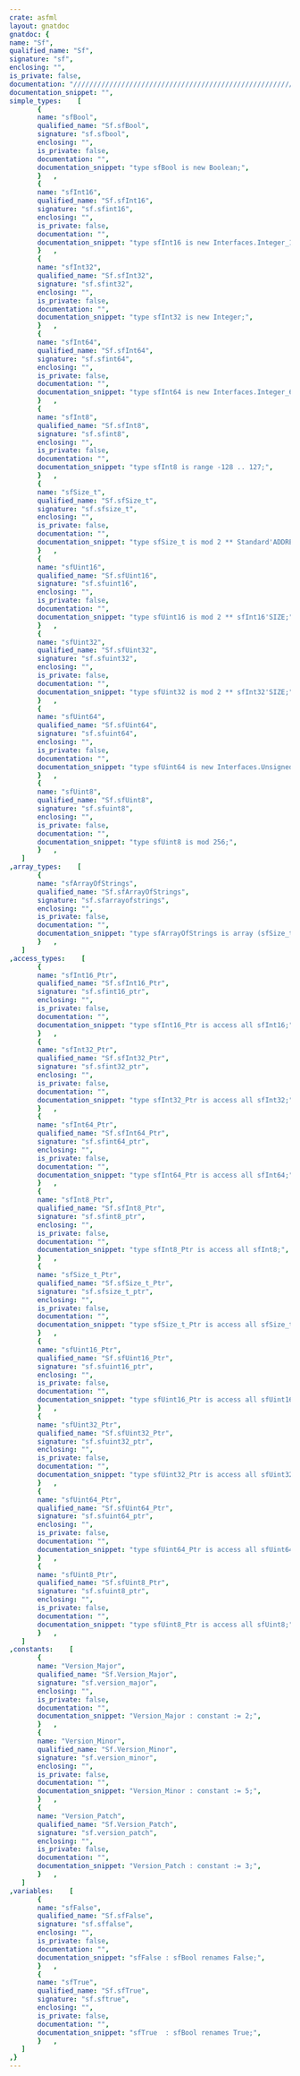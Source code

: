 ```yaml
---
crate: asfml
layout: gnatdoc
gnatdoc: {
name: "Sf",
qualified_name: "Sf",
signature: "sf",
enclosing: "",
is_private: false,
documentation: "//////////////////////////////////////////////////////////\n // Define the CSFML version\n//////////////////////////////////////////////////////////",
documentation_snippet: "",
simple_types:    [
       {
       name: "sfBool",
       qualified_name: "Sf.sfBool",
       signature: "sf.sfbool",
       enclosing: "",
       is_private: false,
       documentation: "",
       documentation_snippet: "type sfBool is new Boolean;",
       }   ,
       {
       name: "sfInt16",
       qualified_name: "Sf.sfInt16",
       signature: "sf.sfint16",
       enclosing: "",
       is_private: false,
       documentation: "",
       documentation_snippet: "type sfInt16 is new Interfaces.Integer_16;",
       }   ,
       {
       name: "sfInt32",
       qualified_name: "Sf.sfInt32",
       signature: "sf.sfint32",
       enclosing: "",
       is_private: false,
       documentation: "",
       documentation_snippet: "type sfInt32 is new Integer;",
       }   ,
       {
       name: "sfInt64",
       qualified_name: "Sf.sfInt64",
       signature: "sf.sfint64",
       enclosing: "",
       is_private: false,
       documentation: "",
       documentation_snippet: "type sfInt64 is new Interfaces.Integer_64;",
       }   ,
       {
       name: "sfInt8",
       qualified_name: "Sf.sfInt8",
       signature: "sf.sfint8",
       enclosing: "",
       is_private: false,
       documentation: "",
       documentation_snippet: "type sfInt8 is range -128 .. 127;",
       }   ,
       {
       name: "sfSize_t",
       qualified_name: "Sf.sfSize_t",
       signature: "sf.sfsize_t",
       enclosing: "",
       is_private: false,
       documentation: "",
       documentation_snippet: "type sfSize_t is mod 2 ** Standard'ADDRESS_SIZE;",
       }   ,
       {
       name: "sfUint16",
       qualified_name: "Sf.sfUint16",
       signature: "sf.sfuint16",
       enclosing: "",
       is_private: false,
       documentation: "",
       documentation_snippet: "type sfUint16 is mod 2 ** sfInt16'SIZE;",
       }   ,
       {
       name: "sfUint32",
       qualified_name: "Sf.sfUint32",
       signature: "sf.sfuint32",
       enclosing: "",
       is_private: false,
       documentation: "",
       documentation_snippet: "type sfUint32 is mod 2 ** sfInt32'SIZE;",
       }   ,
       {
       name: "sfUint64",
       qualified_name: "Sf.sfUint64",
       signature: "sf.sfuint64",
       enclosing: "",
       is_private: false,
       documentation: "",
       documentation_snippet: "type sfUint64 is new Interfaces.Unsigned_64;",
       }   ,
       {
       name: "sfUint8",
       qualified_name: "Sf.sfUint8",
       signature: "sf.sfuint8",
       enclosing: "",
       is_private: false,
       documentation: "",
       documentation_snippet: "type sfUint8 is mod 256;",
       }   ,
   ]
,array_types:    [
       {
       name: "sfArrayOfStrings",
       qualified_name: "Sf.sfArrayOfStrings",
       signature: "sf.sfarrayofstrings",
       enclosing: "",
       is_private: false,
       documentation: "",
       documentation_snippet: "type sfArrayOfStrings is array (sfSize_t range <>) of\n  Ada.Strings.Unbounded.Unbounded_String;",
       }   ,
   ]
,access_types:    [
       {
       name: "sfInt16_Ptr",
       qualified_name: "Sf.sfInt16_Ptr",
       signature: "sf.sfint16_ptr",
       enclosing: "",
       is_private: false,
       documentation: "",
       documentation_snippet: "type sfInt16_Ptr is access all sfInt16;",
       }   ,
       {
       name: "sfInt32_Ptr",
       qualified_name: "Sf.sfInt32_Ptr",
       signature: "sf.sfint32_ptr",
       enclosing: "",
       is_private: false,
       documentation: "",
       documentation_snippet: "type sfInt32_Ptr is access all sfInt32;",
       }   ,
       {
       name: "sfInt64_Ptr",
       qualified_name: "Sf.sfInt64_Ptr",
       signature: "sf.sfint64_ptr",
       enclosing: "",
       is_private: false,
       documentation: "",
       documentation_snippet: "type sfInt64_Ptr is access all sfInt64;",
       }   ,
       {
       name: "sfInt8_Ptr",
       qualified_name: "Sf.sfInt8_Ptr",
       signature: "sf.sfint8_ptr",
       enclosing: "",
       is_private: false,
       documentation: "",
       documentation_snippet: "type sfInt8_Ptr is access all sfInt8;",
       }   ,
       {
       name: "sfSize_t_Ptr",
       qualified_name: "Sf.sfSize_t_Ptr",
       signature: "sf.sfsize_t_ptr",
       enclosing: "",
       is_private: false,
       documentation: "",
       documentation_snippet: "type sfSize_t_Ptr is access all sfSize_t;",
       }   ,
       {
       name: "sfUint16_Ptr",
       qualified_name: "Sf.sfUint16_Ptr",
       signature: "sf.sfuint16_ptr",
       enclosing: "",
       is_private: false,
       documentation: "",
       documentation_snippet: "type sfUint16_Ptr is access all sfUint16;",
       }   ,
       {
       name: "sfUint32_Ptr",
       qualified_name: "Sf.sfUint32_Ptr",
       signature: "sf.sfuint32_ptr",
       enclosing: "",
       is_private: false,
       documentation: "",
       documentation_snippet: "type sfUint32_Ptr is access all sfUint32;",
       }   ,
       {
       name: "sfUint64_Ptr",
       qualified_name: "Sf.sfUint64_Ptr",
       signature: "sf.sfuint64_ptr",
       enclosing: "",
       is_private: false,
       documentation: "",
       documentation_snippet: "type sfUint64_Ptr is access all sfUint64;",
       }   ,
       {
       name: "sfUint8_Ptr",
       qualified_name: "Sf.sfUint8_Ptr",
       signature: "sf.sfuint8_ptr",
       enclosing: "",
       is_private: false,
       documentation: "",
       documentation_snippet: "type sfUint8_Ptr is access all sfUint8;",
       }   ,
   ]
,constants:    [
       {
       name: "Version_Major",
       qualified_name: "Sf.Version_Major",
       signature: "sf.version_major",
       enclosing: "",
       is_private: false,
       documentation: "",
       documentation_snippet: "Version_Major : constant := 2;",
       }   ,
       {
       name: "Version_Minor",
       qualified_name: "Sf.Version_Minor",
       signature: "sf.version_minor",
       enclosing: "",
       is_private: false,
       documentation: "",
       documentation_snippet: "Version_Minor : constant := 5;",
       }   ,
       {
       name: "Version_Patch",
       qualified_name: "Sf.Version_Patch",
       signature: "sf.version_patch",
       enclosing: "",
       is_private: false,
       documentation: "",
       documentation_snippet: "Version_Patch : constant := 3;",
       }   ,
   ]
,variables:    [
       {
       name: "sfFalse",
       qualified_name: "Sf.sfFalse",
       signature: "sf.sffalse",
       enclosing: "",
       is_private: false,
       documentation: "",
       documentation_snippet: "sfFalse : sfBool renames False;",
       }   ,
       {
       name: "sfTrue",
       qualified_name: "Sf.sfTrue",
       signature: "sf.sftrue",
       enclosing: "",
       is_private: false,
       documentation: "",
       documentation_snippet: "sfTrue  : sfBool renames True;",
       }   ,
   ]
,}
---
```

